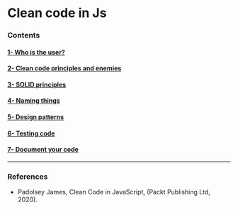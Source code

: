 # Clean code in Js

### Contents

#### [1- Who is the user?](./1-who-is-the-user/README.md)

#### [2- Clean code principles and enemies](./2-clean-code-principles-enemies/README.md)

#### [3- SOLID principles](./3-solid-principles/README.md)

#### [4- Naming things](./4-naming-things/README.md)

#### [5- Design patterns](./5-design-patterns/README.md)

#### [6- Testing code](./6-testing-code/README.md)

#### [7- Document your code](./7-document-your-code/README.md)

---

### References

- Padolsey James, Clean Code in JavaScript, (Packt Publishing Ltd, 2020).
